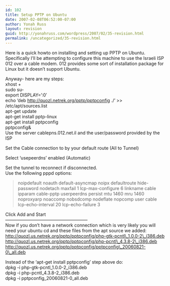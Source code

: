 ```yaml
---
id: 102
title: Setup PPTP on Ubuntu
date: 2007-02-08T06:52:00-07:00
author: Yonah Russ
layout: revision
guid: http://yonahruss.com/wordpress/2007/02/35-revision.html
permalink: /uncategorized/35-revision.html
---
```

Here is a quick howto on installing and setting up PPTP on Ubuntu.  
Specifically I&#8217;ll be attempting to configure this machine to use the Israeli ISP 012 over a cable modem. 012 provides some sort of installation package for Linux but it doesn&#8217;t support Ubuntu.

Anyway- here are my steps:  
xhost +  
sudo su-  
export DISPLAY=&#8217;:0&#8242;  
echo &#8216;deb http://quozl.netrek.org/pptp/pptpconfig ./&#8217; >> /etc/apt/sources.list  
apt-get update  
apt-get install pptp-linux  
apt-get install pptpconfig  
pptpconfig&  
Use the server cablepns.012.net.il and the user/password provided by the ISP

Set the Cable connection to by your default route (All to Tunnel)

Select &#8216;usepeerdns&#8217; enabled (Automatic)

Set the tunnel to reconnect if disconnected.  
Use the following pppd options:

> noipdefault noauth default-asyncmap noipx defaultroute hide-password nodetach maxfail 1 lcp-max-configure 6 linkname cable ipparam cable-pptp userpeerdns persist mtu 1460 mru 1460 noproxyarp noaccomp nobsdcomp nodeflate nopcomp user cable lcp-echo-interval 20 lcp-echo-failure 3 

Click Add and Start  
&#8212;&#8212;&#8212;&#8212;&#8212;&#8212;&#8212;&#8212;&#8212;&#8212;&#8212;&#8212;&#8212;&#8212;&#8212;&#8212;&#8212;&#8212;&#8211;  
Now if you don&#8217;t have a network connection which is very likely you will need your ubuntu cd and these files from the apt source we added:  
http://quozl.us.netrek.org/pptp/pptpconfig/php-gtk-pcntl\_1.0.0-2\_i386.deb  
http://quozl.us.netrek.org/pptp/pptpconfig/php-pcntl\_4.3.8-2\_i386.deb  
http://quozl.us.netrek.org/pptp/pptpconfig/pptpconfig\_20060821-0\_all.deb

Instead of the &#8216;apt-get install pptpconfig&#8217; step above do:  
dpkg -i php-gtk-pcntl\_1.0.0-2\_i386.deb  
dpkg -i php-pcntl\_4.3.8-2\_i386.deb  
dpkg -i pptpconfig\_20060821-0\_all.deb